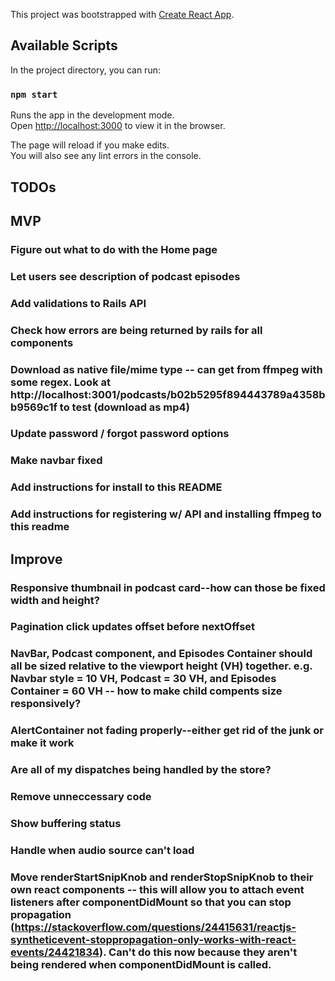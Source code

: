 This project was bootstrapped with [Create React App](https://github.com/facebook/create-react-app).

## Available Scripts

In the project directory, you can run:

### `npm start`

Runs the app in the development mode.<br />
Open [http://localhost:3000](http://localhost:3000) to view it in the browser.

The page will reload if you make edits.<br />
You will also see any lint errors in the console.

## TODOs

## MVP
### Figure out what to do with the Home page
### Let users see description of podcast episodes
### Add validations to Rails API
### Check how errors are being returned by rails for all components
### Download as native file/mime type -- can get from ffmpeg with some regex. Look at http://localhost:3001/podcasts/b02b5295f894443789a4358bb9569c1f to test (download as mp4)
### Update password / forgot password options
### Make navbar fixed
### Add instructions for install to this README
### Add instructions for registering w/ API and installing ffmpeg to this readme


## Improve
### Responsive thumbnail in podcast card--how can those be fixed width and height?
### Pagination click updates offset before nextOffset
### NavBar, Podcast component, and Episodes Container should all be sized relative to the viewport height (VH) together. e.g. Navbar style = 10 VH, Podcast = 30 VH, and Episodes Container = 60 VH -- how to make child compents size responsively?
### AlertContainer not fading properly--either get rid of the junk or make it work
### Are all of my dispatches being handled by the store?
### Remove unneccessary code
### Show buffering status
### Handle when audio source can't load
### Move renderStartSnipKnob and renderStopSnipKnob to their own react components -- this will allow you to attach event listeners after componentDidMount so that you can stop propagation (https://stackoverflow.com/questions/24415631/reactjs-syntheticevent-stoppropagation-only-works-with-react-events/24421834). Can't do this now because they aren't being rendered when componentDidMount is called.
